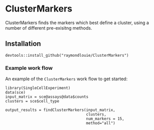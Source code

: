 # ClusterMarkers
 
ClusterMarkers finds the markers which best define a cluster, using a number of different pre-exisitng methods.

## Installation

```
devtools::install_github("raymondlouie/ClusterMarkers") 
```

### Example work flow
An example of the `ClusterMarkers` work flow to get started:

```{r}
library(SingleCellExperiment)
data(sce)
input_matrix = sce@assays@data$counts
clusters = sce$cell_type

output_results = findClusterMarkers(input_matrix,
                                    clusters,
                                    num_markers = 15,
                                    method="all")
```


